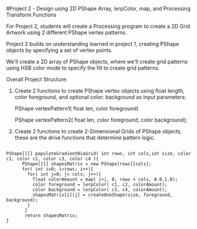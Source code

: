 #Project 2 - Design using 2D PShape Array, lerpColor, map, and Processing Transform Functions

For Project 2, students will create a Processing program to create a 2D Grid Artwork using 2 different PShape vertex patterns.  

Project 2 builds on understanding learned in project 1, creating PShape objects by specifying a set of vertex points.

We'll create a 2D array of PShape objects, where we'll create grid patterns using HSB color mode to specify the fill to create grid patterns.

Overall Project Structure:

1.  Create 2 functions to create PShape vertex objects using float length, color foreground, and optional color: background as input parameters:

    PShape vertexPattern1( float len, color foreground)
    
    PShape vertexPattern2( float len, color foreground, color background);
    
    
2.  Create 2 functions to create 2-Dimensional Grids of PShape objects, these are the drive functions that determine pattern logic.



```
   
PShape[][] populateGradientDiaGrid( int rows, int cols,int size, color c1, color c2, color c3, color c4 ){
      PShape[][] shapesMatrix = new PShape[rows][cols];
      for( int i=0; i<rows; i++){
        for( int j=0; j< cols; j++){
          float colorAmount = map( i+j, 0, rows + cols, 0.0,1.0);
          color foreground = lerpColor( c1, c2, colorAmount);
          color background = lerpColor( c3, c4, colorAmount);
          shapesMatrix[i][j] = createOneShape(size, foreground, background); 
        }
       }
       return shapesMatrix;
}

```


